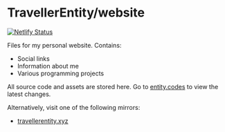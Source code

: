 # TravellerEntity/website
[![Netlify Status](https://api.netlify.com/api/v1/badges/8d83bd7c-006a-47db-bb8b-32148b663d87/deploy-status)](https://app.netlify.com/sites/travellerentity/deploys)

Files for my personal website.
Contains:
- Social links
- Information about me
- Various programming projects

All source code and assets are stored here. Go to [entity.codes](https://entity.codes) to view the latest changes.

Alternatively, visit one of the following mirrors:
- [travellerentity.xyz](https://travellerentity.xyz)
